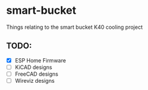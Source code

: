 # smart-bucket
Things relating to the smart bucket K40 cooling project

## TODO:

- [x] ESP Home Firmware
- [ ] KiCAD designs
- [ ] FreeCAD designs
- [ ] Wireviz designs
